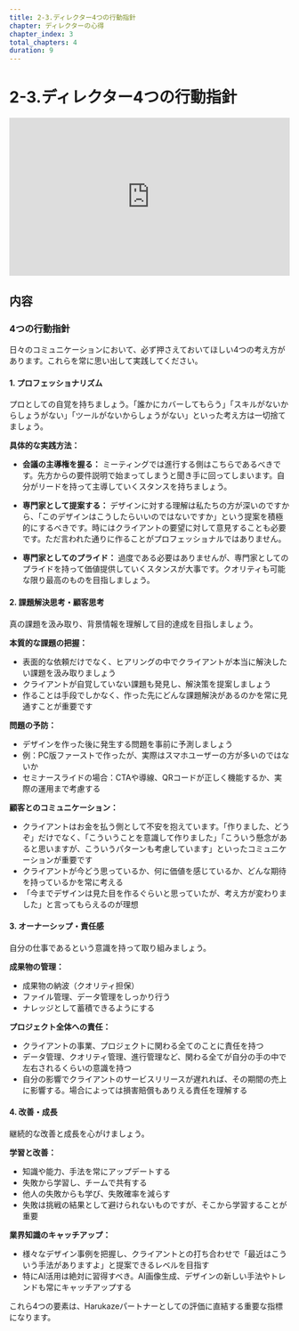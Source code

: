 ```yaml
---
title: 2-3.ディレクター4つの行動指針
chapter: ディレクターの心得
chapter_index: 3
total_chapters: 4
duration: 9
---
```


# 2-3.ディレクター4つの行動指針

<div style="position: relative; padding-bottom: 56.25%; height: 0;"><iframe src="https://www.loom.com/embed/4812cd67d18c4e2dafdba4605ce6e89c" frameborder="0" webkitallowfullscreen mozallowfullscreen allowfullscreen style="position: absolute; top: 0; left: 0; width: 100%; height: 100%;"></iframe></div>

## 内容

### 4つの行動指針

日々のコミュニケーションにおいて、必ず押さえておいてほしい4つの考え方があります。これらを常に思い出して実践してください。

#### 1. プロフェッショナリズム

プロとしての自覚を持ちましょう。「誰かにカバーしてもらう」「スキルがないからしょうがない」「ツールがないからしょうがない」といった考え方は一切捨てましょう。

**具体的な実践方法：**

- **会議の主導権を握る：** ミーティングでは進行する側はこちらであるべきです。先方からの要件説明で始まってしまうと聞き手に回ってしまいます。自分がリードを持って主導していくスタンスを持ちましょう。

- **専門家として提案する：** デザインに対する理解は私たちの方が深いのですから、「このデザインはこうしたらいいのではないですか」という提案を積極的にするべきです。時にはクライアントの要望に対して意見することも必要です。ただ言われた通りに作ることがプロフェッショナルではありません。

- **専門家としてのプライド：** 過度である必要はありませんが、専門家としてのプライドを持って価値提供していくスタンスが大事です。クオリティも可能な限り最高のものを目指しましょう。

#### 2. 課題解決思考・顧客思考

真の課題を汲み取り、背景情報を理解して目的達成を目指しましょう。

**本質的な課題の把握：**

- 表面的な依頼だけでなく、ヒアリングの中でクライアントが本当に解決したい課題を汲み取りましょう
- クライアントが自覚していない課題も発見し、解決策を提案しましょう
- 作ることは手段でしかなく、作った先にどんな課題解決があるのかを常に見通すことが重要です

**問題の予防：**

- デザインを作った後に発生する問題を事前に予測しましょう
- 例：PC版ファーストで作ったが、実際はスマホユーザーの方が多いのではないか
- セミナースライドの場合：CTAや導線、QRコードが正しく機能するか、実際の運用まで考慮する

**顧客とのコミュニケーション：**

- クライアントはお金を払う側として不安を抱えています。「作りました、どうぞ」だけでなく、「こういうことを意識して作りました」「こういう懸念があると思いますが、こういうパターンも考慮しています」といったコミュニケーションが重要です
- クライアントが今どう思っているか、何に価値を感じているか、どんな期待を持っているかを常に考える
- 「今までデザインは見た目を作るぐらいと思っていたが、考え方が変わりました」と言ってもらえるのが理想

#### 3. オーナーシップ・責任感

自分の仕事であるという意識を持って取り組みましょう。

**成果物の管理：**

- 成果物の納波（クオリティ担保）
- ファイル管理、データ管理をしっかり行う
- ナレッジとして蓄積できるようにする

**プロジェクト全体への責任：**

- クライアントの事業、プロジェクトに関わる全てのことに責任を持つ
- データ管理、クオリティ管理、進行管理など、関わる全てが自分の手の中で左右されるくらいの意識を持つ
- 自分の影響でクライアントのサービスリリースが遅れれば、その期間の売上に影響する。場合によっては損害賠償もありえる責任を理解する

#### 4. 改善・成長

継続的な改善と成長を心がけましょう。

**学習と改善：**

- 知識や能力、手法を常にアップデートする
- 失敗から学習し、チームで共有する
- 他人の失敗からも学び、失敗確率を減らす
- 失敗は挑戦の結果として避けられないものですが、そこから学習することが重要

**業界知識のキャッチアップ：**

- 様々なデザイン事例を把握し、クライアントとの打ち合わせで「最近はこういう手法がありますよ」と提案できるレベルを目指す
- 特にAI活用は絶対に習得すべき。AI画像生成、デザインの新しい手法やトレンドも常にキャッチアップする

これら4つの要素は、Harukazeパートナーとしての評価に直結する重要な指標になります。